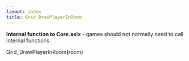 ```yaml
---
layout: index
title: Grid DrawPlayerInRoom
---
```


<b>Internal function to Core.aslx</b> - games should not normally need to call internal functions.

Grid\_DrawPlayerInRoom(room)
